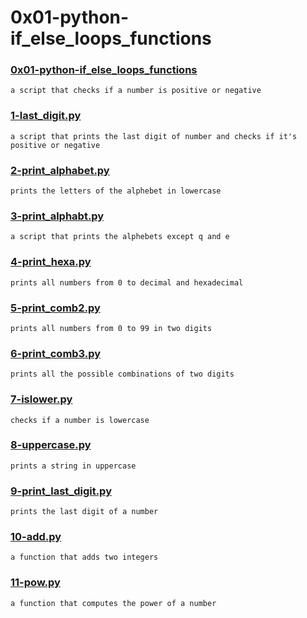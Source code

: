 # 0x01-python-if_else_loops_functions


### [0x01-python-if_else_loops_functions](./0x01-python-if_else_loops_functions)
```
a script that checks if a number is positive or negative
```


### [1-last_digit.py](./1-last_digit.py)
```
a script that prints the last digit of number and checks if it's positive or negative
```


### [2-print_alphabet.py](./2-print_alphabet.py)
```
prints the letters of the alphebet in lowercase
```


### [3-print_alphabt.py](./3-print_alphabt.py)
```
a script that prints the alphebets except q and e
```


### [4-print_hexa.py](./4-print_hexa.py)
```
prints all numbers from 0 to decimal and hexadecimal
```


### [5-print_comb2.py](./5-print_comb2.py)
```
prints all numbers from 0 to 99 in two digits
```


### [6-print_comb3.py](./6-print_comb3.py)
```
prints all the possible combinations of two digits
```


### [7-islower.py](./7-islower.py)
``` 
checks if a number is lowercase
```


### [8-uppercase.py](./8-uppercase.py)
```
prints a string in uppercase
```


### [9-print_last_digit.py](./9-print_last_digit.py)
```
prints the last digit of a number
```


### [10-add.py](./10-add.py)
```
a function that adds two integers
```


### [11-pow.py](./11-pow.py)
```
a function that computes the power of a number
```



